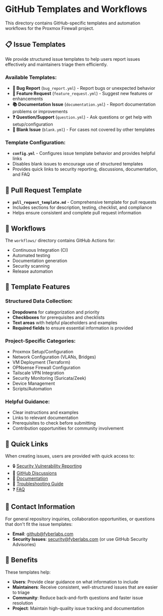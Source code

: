 # GitHub Templates and Workflows

This directory contains GitHub-specific templates and automation workflows for the Proxmox Firewall project.

## 📋 Issue Templates

We provide structured issue templates to help users report issues effectively and maintainers triage them efficiently.

### Available Templates:

- **🐛 Bug Report** (`bug_report.yml`) - Report bugs or unexpected behavior
- **🚀 Feature Request** (`feature_request.yml`) - Suggest new features or enhancements  
- **📚 Documentation Issue** (`documentation.yml`) - Report documentation problems or improvements
- **❓ Question/Support** (`question.yml`) - Ask questions or get help with setup/configuration
- **📝 Blank Issue** (`blank.yml`) - For cases not covered by other templates

### Template Configuration:

- **`config.yml`** - Configures issue template behavior and provides helpful links
- Disables blank issues to encourage use of structured templates
- Provides quick links to security reporting, discussions, documentation, and FAQ

## 🔄 Pull Request Template

- **`pull_request_template.md`** - Comprehensive template for pull requests
- Includes sections for description, testing, checklist, and compliance
- Helps ensure consistent and complete pull request information

## 🤖 Workflows

The `workflows/` directory contains GitHub Actions for:
- Continuous Integration (CI)
- Automated testing
- Documentation generation
- Security scanning
- Release automation

## 📝 Template Features

### Structured Data Collection:
- **Dropdowns** for categorization and priority
- **Checkboxes** for prerequisites and checklists
- **Text areas** with helpful placeholders and examples
- **Required fields** to ensure essential information is provided

### Project-Specific Categories:
- Proxmox Setup/Configuration
- Network Configuration (VLANs, Bridges)
- VM Deployment (Terraform)
- OPNsense Firewall Configuration
- Tailscale VPN Integration
- Security Monitoring (Suricata/Zeek)
- Device Management
- Scripts/Automation

### Helpful Guidance:
- Clear instructions and examples
- Links to relevant documentation
- Prerequisites to check before submitting
- Contribution opportunities for community involvement

## 🔗 Quick Links

When creating issues, users are provided with quick access to:
- 🔒 [Security Vulnerability Reporting](https://github.com/FyberLabs/proxmox-firewall/security/advisories/new)
- 💬 [GitHub Discussions](https://github.com/FyberLabs/proxmox-firewall/discussions)
- 📖 [Documentation](https://github.com/FyberLabs/proxmox-firewall/tree/main/docs)
- 🔧 [Troubleshooting Guide](https://github.com/FyberLabs/proxmox-firewall/blob/main/docs/TROUBLESHOOTING.md)
- ❓ [FAQ](https://github.com/FyberLabs/proxmox-firewall/blob/main/docs/reference/FAQ.md)

## 📧 Contact Information

For general repository inquiries, collaboration opportunities, or questions that don't fit the issue templates:
- **Email**: github@fyberlabs.com
- **Security Issues**: security@fyberlabs.com (or use GitHub Security Advisories)

## 🎯 Benefits

These templates help:
- **Users**: Provide clear guidance on what information to include
- **Maintainers**: Receive consistent, well-structured issues that are easier to triage
- **Community**: Reduce back-and-forth questions and faster issue resolution
- **Project**: Maintain high-quality issue tracking and documentation 
